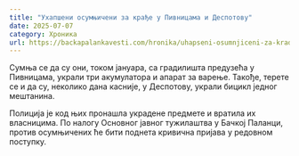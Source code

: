 ```yaml
---
title: "Ухапшени осумњичени за крађе у Пивницама и Деспотову"
date: 2025-07-07
category: Хроника
url: https://backapalankavesti.com/hronika/uhapseni-osumnjiceni-za-kradje-u-pivnicama-i-despotovu/
---
```


Сумња се да су они, током јануара, са градилишта предузећа у Пивницама, украли три акумулатора и апарат за варење. Такође, терете се и да су, неколико дана касније, у Деспотову, украли бицикл једног мештанина.

Полиција је код њих пронашла украдене предмете и вратила их власницима. По налогу Основног јавног тужилаштва у Бачкој Паланци, против осумњичених ће бити поднета кривична пријава у редовном поступку.
